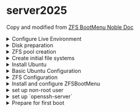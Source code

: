 # server2025

Copy and modified from [ZFS BootMenu Noble Doc](https://docs.zfsbootmenu.org/en/v3.0.x/guides/ubuntu/noble-uefi.html)

<details>
<summary>Configure Live Environment</summary>

### Open a root shell
Open a terminal on the live installer session, then:
```bash
sudo -i
```
optionally see how environment variables expand
```bash
set -x
```
Confirm EFI support:
```bash
dmesg | grep -i efivars
## should return -> [    0.301784] Registered efivars operations
```
### Source `/etc/os-release`
The file `/etc/os-release` defines variables that describe the running distribution. In particular, the `$ID` variable defined within can be used as a short name for the filesystem that will hold this installation.
```bash
source /etc/os-release
export ID
```
### Install helpers
```bash
apt update
apt install -y debootstrap gdisk zfsutils-linux
```
### Generate `/etc/hostid`
```bash
zgenhostid -f 0x00bab10c
```
### Define disk variables

For convenience and to reduce the likelihood of errors, set environment variables that refer to the devices that will be configured during the setup.

For many users, it is most convenient to place boot files (i.e., ZFSBootMenu and any loader responsible for launching it) on the the same disk that will hold the ZFS pool. However, some users may wish to dedicate an entire disk to the ZFS pool or create a multi-disk pool. A USB flash drive provides a convenient location for the boot partition. Fortunately, this alternative configuration is easily realized by simply defining a few environment variables differently.

Verify your target disk devices with `lsblk`. `/dev/sda`, `/dev/sdb` and `/dev/nvme0n1` used below are examples.

#### Get disk by id first
```bash
ls -la /dev/disk/by-id
```
First, define variables that refer to the disk and partition number that will hold **boot files**:
```bash
export BOOT_DISK="/dev/disk/by-id/ata-VMware_Virtual_SATA_Hard_Drive_0000"
```
```bash
export BOOT_PART="1"
export BOOT_DEVICE="${BOOT_DISK}-part${BOOT_PART}"
```
Next, define variables that refer to the disks and partition number that will hold the **ZFS pool**:

```bash
export POOL_DISK1="/dev/disk/by-id/nvme-VMware_Virtual_NVMe_Disk_VMware_NVME_0000_1"
export POOL_DISK2="/dev/disk/by-id/nvme-VMware_Virtual_NVMe_Disk_VMware_NVME_0000_2"
```
```bash
export POOL_PART="1"
export POOL_DEVICE1="${POOL_DISK1}-part${POOL_PART}"
export POOL_DEVICE2="${POOL_DISK2}-part${POOL_PART}"
```

</details>
<details>
<summary>Disk preparation</summary>

### Wipe partitions
```bash
zpool labelclear -f "$POOL_DISK1"
sleep 2
zpool labelclear -f "$POOL_DISK2"
sleep 2
```
`failed to clear label` error is ok if this is a set of new disks
```bash
wipefs -a "$POOL_DISK1"
sleep 2
wipefs -a "$POOL_DISK2"
sleep 2
wipefs -a "$BOOT_DISK"
sleep 2
```
```bash
sgdisk --zap-all "$POOL_DISK1"
sleep 2
sgdisk --zap-all "$POOL_DISK2"
sleep 2
sgdisk --zap-all "$BOOT_DISK"
sleep 2
```
### Create EFI boot partition
```bash
sgdisk -n "${BOOT_PART}:1m:+512m" -t "${BOOT_PART}:ef00" "$BOOT_DISK"
sleep 2
```
### Create zpool partition
```bash
sgdisk -n "${POOL_PART}:0:-10m" -t "${POOL_PART}:bf00" "$POOL_DISK1"
sleep 2
sgdisk -n "${POOL_PART}:0:-10m" -t "${POOL_PART}:bf00" "$POOL_DISK2"
sleep 2
```

</details>
<details>
<summary>ZFS pool creation</summary>

### Create the zpool
#### export pool parameters
```bash
export ZPOOL_ASHIFT="13"
export ZFS_COMPRESSION="lz4"
```
#### create pool
```bash
zpool create -f \
  -o ashift="$ZPOOL_ASHIFT" \
  -o autotrim=on \
  -o compatibility=openzfs-2.1-linux \
  -O acltype=posixacl \
  -O canmount=off \
  -O compression="$ZFS_COMPRESSION" \
  -O dnodesize=auto \
  -O normalization=formD \
  -O atime=off \
  -O xattr=sa \
  -m none \
  zroot mirror "$POOL_DISK1" "$POOL_DISK2"
```
> [!NOTE]
> The option `-o compatibility=openzfs-2.1-linux` is a conservative choice. It can be omitted or otherwise adjusted to match your specific system needs.
>
> Binary releases of ZFSBootMenu are generally built with the latest stable release of ZFS. Future releases of ZFSBootMenu may therefore support newer feature sets. Check project release notes prior to updating or removing `compatibility` options and upgrading your system pool.

</details>
<details>
<summary>Create initial file systems</summary>
  
```bash
zfs create -o mountpoint=none zroot/ROOT
zfs create -o mountpoint=/ -o canmount=noauto zroot/ROOT/${ID}

zfs create -o canmount=off zroot/var 
zfs create -o canmount=off zroot/var/lib
zfs create zroot/var/log
zfs create zroot/var/lib/libvirt

zfs create -o mountpoint=/home zroot/home
zfs create -o mountpoint=/root zroot/home/root

zpool set bootfs=zroot/ROOT/${ID} zroot
```

> [!NOTE]
> It is important to set the property `canmount=noauto` on any file systems with `mountpoint=/` (that is, on any additional boot environments you create). Without this property, the OS will attempt to automount all ZFS file systems and fail when multiple file systems attempt to mount at `/`; this will prevent your system from booting. Automatic mounting of `/` is not required because the root file system is explicitly mounted in the boot process.
>
> Also note that, unlike many ZFS properties, `canmount` is not inheritable. Therefore, setting `canmount=noauto` on `zroot/ROOT` is not sufficient, as any subsequent boot environments you create will default to `canmount=on`. It is necessary to explicitly set the `canmount=noauto` on every boot environment you create.

#### Export, then re-import with a temporary mountpoint of /mnt
```bash
zpool export zroot
zpool import -N -R /mnt zroot
zfs mount zroot/ROOT/${ID}
zfs mount zroot/home
```
#### Verify that everything is mounted correctly
```bash
mount | grep mnt
```
should return
```bash
zroot/ROOT/ubuntu on /mnt type zfs (rw,noatime,xattr,posixacl)
zroot/home on /mnt/home type zfs (rw,noatime,xattr,posixacl)
```
#### prevent `/root` directory access
```bash
chmod 700 /mnt/root
```
#### Update device symlinks
```bash
udevadm trigger
```

</details>
<details>
<summary>Install Ubuntu</summary>

```bash
debootstrap noble /mnt
```
### Copy files into the new install
```bash
cp /etc/hostid /mnt/etc
cp /etc/resolv.conf /mnt/etc
```
### Chroot into the new OS
```bash
mount -t proc proc /mnt/proc
mount -t sysfs sys /mnt/sys
mount -B /dev /mnt/dev
mount -t devpts pts /mnt/dev/pts
chroot /mnt /bin/bash
```

</details>
<details>
<summary>Basic Ubuntu Configuration</summary>

### Set a hostname
```bash
echo 'server' > /etc/hostname
echo -e '127.0.1.1\tserver' >> /etc/hosts
```
### Set a root password
```bash
passwd
```
### Configure `apt`. Use other mirrors if you prefer.
```bash
cat <<EOF > /etc/apt/sources.list
# Uncomment the deb-src entries if you need source packages

deb http://archive.ubuntu.com/ubuntu/ noble main restricted universe multiverse
# deb-src http://archive.ubuntu.com/ubuntu/ noble main restricted universe multiverse

deb http://archive.ubuntu.com/ubuntu/ noble-updates main restricted universe multiverse
# deb-src http://archive.ubuntu.com/ubuntu/ noble-updates main restricted universe multiverse

deb http://archive.ubuntu.com/ubuntu/ noble-security main restricted universe multiverse
# deb-src http://archive.ubuntu.com/ubuntu/ noble-security main restricted universe multiverse

deb http://archive.ubuntu.com/ubuntu/ noble-backports main restricted universe multiverse
# deb-src http://archive.ubuntu.com/ubuntu/ noble-backports main restricted universe multiverse
EOF
```
### Update the repository cache and system
```bash
apt update
apt upgrade -y
```
### Install additional base packages
```bash
apt install --no-install-recommends linux-generic locales keyboard-configuration console-setup
```
### Install additional not-so-base packages
```bash
apt install --no-install-recommends wget nano git make man-db
```
### netplan DHCP setup
get ethernet interface
```bash
##get ethernet interface
export ethernetinterface="$(basename "$(find /sys/class/net -maxdepth 1 -mindepth 1 -name "${ethprefix}*")")"
echo "$ethernetinterface"
```
generate ethernet interface file
```bash
cat > /etc/netplan/01-"$ethernetinterface".yaml <<-EOF
  network:
    version: 2
    ethernets:
      $ethernetinterface:
        dhcp4: yes
EOF
# disable read from (g)roup and (o)thers
chmod go-r /etc/netplan/01-"$ethernetinterface".yaml
```
check and troubleshoot if there's any problem
```bash
netplan --debug generate
```
### Install openssh-server
```bash
apt install -y openssh-server
# -- uncomment to permit root login
# sed -i.bak -E 's/(^#PermitRootLogin )(.*)$/\1\2\nPermitRootLogin yes/g' /etc/ssh/sshd_config
```
> [!NOTE]
> The `--no-install-recommends` flag is used here to avoid installing recommended, but not strictly needed, packages (including `grub2`).

### Configure packages to customize local and console properties
<details>
<summary>UI way</summary>
  
```bash
dpkg-reconfigure locales tzdata keyboard-configuration console-setup
```

</details>
<details>
<summary>Scripted way</summary>
  
#### set locale for `en_US.UTF-8`
```bash
echo "locales locales/default_environment_locale select en_US.UTF-8" | debconf-set-selections
echo "locales locales/locales_to_be_generated multiselect en_US.UTF-8 UTF-8" | debconf-set-selections
dpkg-reconfigure -f noninteractive locales
```
#### Set Time Zone to `Asia/Bangkok`
```bash
echo "tzdata tzdata/Areas select Asia" | debconf-set-selections
echo "tzdata tzdata/Zones/Asia select Bangkok" | debconf-set-selections
dpkg-reconfigure -f noninteractive tzdata
```
#### Set keyboard to `us` qwerty
```bash
echo "keyboard-configuration keyboard-configuration/layoutcode string us" | debconf-set-selections
dpkg-reconfigure -f noninteractive keyboard-configuration
```

</details>
<details>
<summary>Check locale, timezone, and keyboard</summary>

#### check locale
```bash
locale
```
#### check timezone
```bash
timedatectl
```
#### check keyboar layout
```bash
cat /etc/default/keyboard
```

</details>


> [!NOTE]
> You should always enable the `en_US.UTF-8` locale because some programs require it.

> [!NOTE]
> See also
>
> Any additional software should be selected and installed at this point. A basic debootstrap installation is very limited, lacking several packages that might be expected from an interactive installation.
  
</details>
<details>
<summary>ZFS Configuration</summary>

### Install required packages
```bash
apt install dosfstools zfs-initramfs zfsutils-linux
```
### Enable systemd ZFS services
```bash
systemctl enable zfs.target
systemctl enable zfs-import-cache
systemctl enable zfs-mount
systemctl enable zfs-import.target
```
### Configure `initramfs-tools`
Unencrypted pool -> No required steps

### Rebuild the initramfs
```bash
update-initramfs -c -k all
```

</details>
<details>
<summary>Install and configure ZFSBootMenu</summary>

### Set ZFSBootMenu properties on datasets
Assign command-line arguments to be used when booting the final kernel. Because ZFS properties are inherited, assign the common properties to the `ROOT` dataset so all children will inherit common arguments by default.
```bash
zfs set org.zfsbootmenu:commandline="quiet" zroot/ROOT
```
### Create a `vfat` filesystem
```bash
mkfs.vfat -F32 "$BOOT_DEVICE"
```
### Create an fstab entry and mount
```bash
cat << EOF >> /etc/fstab
$( blkid | grep "$BOOT_DEVICE" | cut -d ' ' -f 2 ) /boot/efi vfat defaults 0 0
EOF

mkdir -p /boot/efi
mount /boot/efi
```
### Install ZFSBootMenu
**Prebuilt**
```bash
apt install --no-install-recommends -y curl
```
Fetch a prebuilt ZFSBootMenu EFI executable, saving it to the EFI system partition:
```bash
mkdir -p /boot/efi/EFI/ZBM
curl -o /boot/efi/EFI/ZBM/VMLINUZ.EFI -L https://get.zfsbootmenu.org/efi
cp /boot/efi/EFI/ZBM/VMLINUZ.EFI /boot/efi/EFI/ZBM/VMLINUZ-BACKUP.EFI
```
### Configure EFI boot entries
```
mount -t efivarfs efivarfs /sys/firmware/efi/efivars
```
**Direct**
```bash
apt install -y efibootmgr
```
Mount `efivarfs` (If Missing)
- check
  ```bash
  mount | grep efivarfs
  ```
- if nothing appears, mount manually
  ```bash
  mount -t efivarfs efivarfs /sys/firmware/efi/efivars
  ```
then add boot entries
```bash
efibootmgr -c -d "$BOOT_DISK" -p "$BOOT_PART" \
  -L "ZFSBootMenu (Backup)" \
  -l '\EFI\ZBM\VMLINUZ-BACKUP.EFI'

efibootmgr -c -d "$BOOT_DISK" -p "$BOOT_PART" \
  -L "ZFSBootMenu" \
  -l '\EFI\ZBM\VMLINUZ.EFI'
```
> [!NOTE}
> See also
>
> Some systems can have issues with EFI boot entries. If you reboot and do not see the above entries in your EFI selection screen (usually accessible through an F key during POST), you might need to use a well-known EFI file name. See [Portable EFI](https://docs.zfsbootmenu.org/en/v2.3.x/general/portable.html) for help with this. Your existing ESP can be used, in place of an external USB drive.
>
> Refer to [zbm-kcl.8](https://docs.zfsbootmenu.org/en/v2.3.x/man/zbm-kcl.8.html) and [zfsbootmenu.7](https://docs.zfsbootmenu.org/en/v2.3.x/man/zfsbootmenu.7.html) for details on configuring the boot-time behavior of ZFSBootMenu.

</details>
<details>
<summary>set up non-root user</summary>

```
##6.6 create user account and setup groups
export USER="kadmin"
export PASSWORD="h"
zfs create -o mountpoint=/home/"$USER" zroot/home/${USER}
##gecos parameter disabled asking for finger info
adduser --disabled-password --gecos "" "$USER"
cp -a /etc/skel/. /home/"$USER"
chown -R "$USER":"$USER" /home/"$USER"
usermod -a -G adm,cdrom,dip,lpadmin,lxd,plugdev,sambashare,sudo "$USER"
printf $PASSWORD"\n"$PASSWORD | passwd $USER
```

</details>
<details>
<summary>set up `openssh-server`</summary>

```
apt install -y openssh-server
```

</details>
<details>
<summary>Prepare for first boot</summary>

### Exit the chroot, unmount everything
```bash
exit
```
```bash
umount -n -R /mnt
```
### Export the zpool and reboot
```bash
zpool export zroot
```
```bash
reboot
```

</details>
